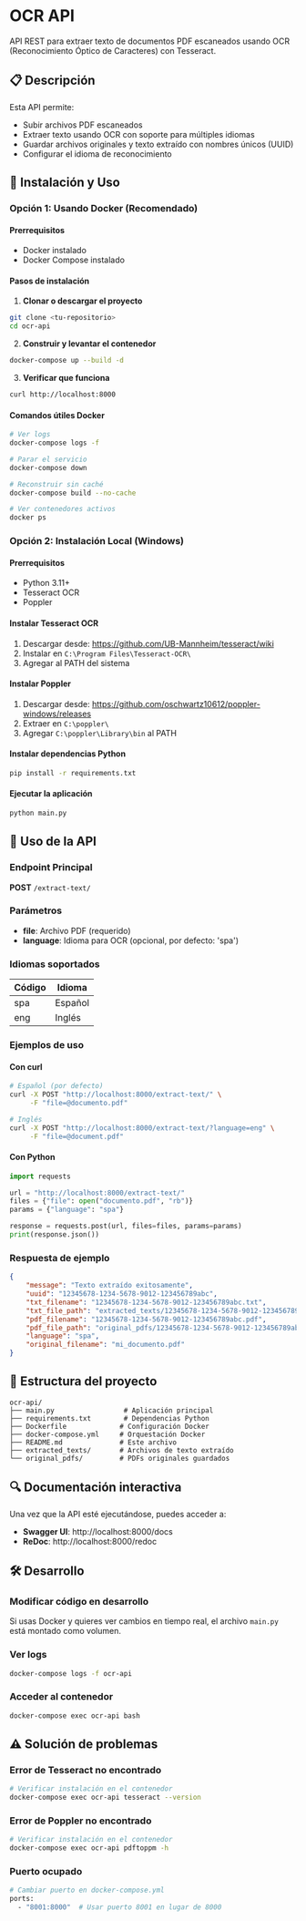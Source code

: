 # OCR API

API REST para extraer texto de documentos PDF escaneados usando OCR (Reconocimiento Óptico de Caracteres) con Tesseract.

## 📋 Descripción

Esta API permite:
- Subir archivos PDF escaneados
- Extraer texto usando OCR con soporte para múltiples idiomas
- Guardar archivos originales y texto extraído con nombres únicos (UUID)
- Configurar el idioma de reconocimiento

## 🚀 Instalación y Uso

### Opción 1: Usando Docker (Recomendado)

#### Prerrequisitos
- Docker instalado
- Docker Compose instalado

#### Pasos de instalación

1. **Clonar o descargar el proyecto**
```bash
git clone <tu-repositorio>
cd ocr-api
```

2. **Construir y levantar el contenedor**
```bash
docker-compose up --build -d
```

3. **Verificar que funciona**
```bash
curl http://localhost:8000
```

#### Comandos útiles Docker

```bash
# Ver logs
docker-compose logs -f

# Parar el servicio
docker-compose down

# Reconstruir sin caché
docker-compose build --no-cache

# Ver contenedores activos
docker ps
```

### Opción 2: Instalación Local (Windows)

#### Prerrequisitos
- Python 3.11+
- Tesseract OCR
- Poppler

#### Instalar Tesseract OCR
1. Descargar desde: https://github.com/UB-Mannheim/tesseract/wiki
2. Instalar en `C:\Program Files\Tesseract-OCR\`
3. Agregar al PATH del sistema

#### Instalar Poppler
1. Descargar desde: https://github.com/oschwartz10612/poppler-windows/releases
2. Extraer en `C:\poppler\`
3. Agregar `C:\poppler\Library\bin` al PATH

#### Instalar dependencias Python
```bash
pip install -r requirements.txt
```

#### Ejecutar la aplicación
```bash
python main.py
```

## 📖 Uso de la API

### Endpoint Principal

**POST** `/extract-text/`

### Parámetros

- **file**: Archivo PDF (requerido)
- **language**: Idioma para OCR (opcional, por defecto: 'spa')

### Idiomas soportados

| Código | Idioma |
|--------|--------|
| spa    | Español |
| eng    | Inglés |

### Ejemplos de uso

#### Con curl
```bash
# Español (por defecto)
curl -X POST "http://localhost:8000/extract-text/" \
     -F "file=@documento.pdf"

# Inglés
curl -X POST "http://localhost:8000/extract-text/?language=eng" \
     -F "file=@document.pdf"
```

#### Con Python
```python
import requests

url = "http://localhost:8000/extract-text/"
files = {"file": open("documento.pdf", "rb")}
params = {"language": "spa"}

response = requests.post(url, files=files, params=params)
print(response.json())
```

### Respuesta de ejemplo
```json
{
    "message": "Texto extraído exitosamente",
    "uuid": "12345678-1234-5678-9012-123456789abc",
    "txt_filename": "12345678-1234-5678-9012-123456789abc.txt",
    "txt_file_path": "extracted_texts/12345678-1234-5678-9012-123456789abc.txt",
    "pdf_filename": "12345678-1234-5678-9012-123456789abc.pdf",
    "pdf_file_path": "original_pdfs/12345678-1234-5678-9012-123456789abc.pdf",
    "language": "spa",
    "original_filename": "mi_documento.pdf"
}
```

## 📁 Estructura del proyecto

```
ocr-api/
├── main.py                 # Aplicación principal
├── requirements.txt        # Dependencias Python
├── Dockerfile             # Configuración Docker
├── docker-compose.yml     # Orquestación Docker
├── README.md              # Este archivo
├── extracted_texts/       # Archivos de texto extraído
└── original_pdfs/         # PDFs originales guardados
```

## 🔍 Documentación interactiva

Una vez que la API esté ejecutándose, puedes acceder a:

- **Swagger UI**: http://localhost:8000/docs
- **ReDoc**: http://localhost:8000/redoc

## 🛠️ Desarrollo

### Modificar código en desarrollo
Si usas Docker y quieres ver cambios en tiempo real, el archivo `main.py` está montado como volumen.

### Ver logs
```bash
docker-compose logs -f ocr-api
```

### Acceder al contenedor
```bash
docker-compose exec ocr-api bash
```

## ⚠️ Solución de problemas

### Error de Tesseract no encontrado
```bash
# Verificar instalación en el contenedor
docker-compose exec ocr-api tesseract --version
```

### Error de Poppler no encontrado
```bash
# Verificar instalación en el contenedor
docker-compose exec ocr-api pdftoppm -h
```

### Puerto ocupado
```bash
# Cambiar puerto en docker-compose.yml
ports:
  - "8001:8000"  # Usar puerto 8001 en lugar de 8000
```
